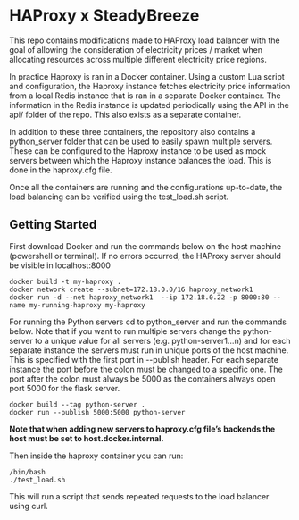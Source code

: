 # HAProxy x SteadyBreeze

This repo contains modifications made to HAProxy load balancer with the goal of allowing the consideration of electricity prices / market when allocating resources across multiple different electricity price regions.

In practice Haproxy is ran in a Docker container. Using a custom Lua script and configuration, the Haproxy instance fetches electricity price information from a local Redis instance that is ran in a separate Docker container. The information in the Redis instance is updated periodically using the API in the api/ folder of the repo. This also exists as a separate container.

In addition to these three containers, the repository also contains a python_server folder that can be used to easily spawn multiple servers. These can be configured to the Haproxy instance to be used as mock servers between which the Haproxy instance balances the load. This is done in the haproxy.cfg file.

Once all the containers are running and the configurations up-to-date, the load balancing can be verified using the test_load.sh script.

## Getting Started
First download Docker and run the commands below on the host machine (powershell or terminal). If no errors occurred, the HAProxy server should be visible in localhost:8000

```
docker build -t my-haproxy .
docker network create --subnet=172.18.0.0/16 haproxy_network1
docker run -d --net haproxy_network1  --ip 172.18.0.22 -p 8000:80 --name my-running-haproxy my-haproxy
```

For running the Python servers cd to python_server and run the commands below. Note that if you want to run multiple servers change the python-server to a unique value for all servers (e.g. python-server1…n) and for each separate instance the servers must run in unique ports of the host machine. This is specified with the first port in --publish header. For each separate instance the port before the colon must be changed to a specific one. The port after the colon must always be 5000 as the containers always open port 5000 for the flask server.

```
docker build --tag python-server .
docker run --publish 5000:5000 python-server
```

**Note that when adding new servers to haproxy.cfg file’s backends the host must be set to host.docker.internal.**

Then inside the haproxy container you can run:

```
/bin/bash
./test_load.sh
```

This will run a script that sends repeated requests to the load balancer using curl.
